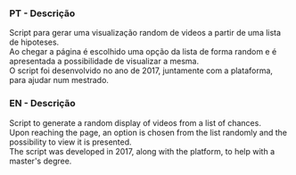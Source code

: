 <h3>PT - Descrição </h3>
Script para gerar uma visualização random de videos a partir de uma lista de hipoteses.<br>
Ao chegar a página é escolhido uma opção da lista de forma random e é apresentada a possibilidade de visualizar a mesma. <br>
O script foi desenvolvido no ano de 2017, juntamente com a plataforma, para ajudar num mestrado.


<h3>EN - Descrição </h3>
Script to generate a random display of videos from a list of chances. <br>
Upon reaching the page, an option is chosen from the list randomly and the possibility to view it is presented. <br>
The script was developed in 2017, along with the platform, to help with a master's degree.
